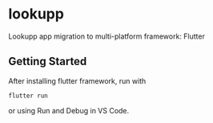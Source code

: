 # lookupp

Lookupp app migration to multi-platform framework: Flutter

## Getting Started

After installing flutter framework, run with 

```flutter run```

or using Run and Debug in VS Code.